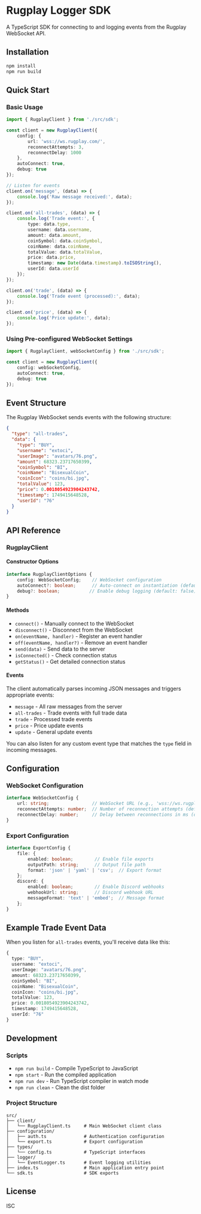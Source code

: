 # Rugplay Logger SDK

A TypeScript SDK for connecting to and logging events from the Rugplay WebSocket API.

## Installation

```bash
npm install
npm run build
```

## Quick Start

### Basic Usage

```typescript
import { RugplayClient } from './src/sdk';

const client = new RugplayClient({
    config: {
        url: 'wss://ws.rugplay.com/',
        reconnectAttempts: 3,
        reconnectDelay: 1000
    },
    autoConnect: true,
    debug: true
});

// Listen for events
client.on('message', (data) => {
    console.log('Raw message received:', data);
});

client.on('all-trades', (data) => {
    console.log('Trade event:', {
        type: data.type,
        username: data.username,
        amount: data.amount,
        coinSymbol: data.coinSymbol,
        coinName: data.coinName,
        totalValue: data.totalValue,
        price: data.price,
        timestamp: new Date(data.timestamp).toISOString(),
        userId: data.userId
    });
});

client.on('trade', (data) => {
    console.log('Trade event (processed):', data);
});

client.on('price', (data) => {
    console.log('Price update:', data);
});
```

### Using Pre-configured WebSocket Settings

```typescript
import { RugplayClient, webSocketConfig } from './src/sdk';

const client = new RugplayClient({
    config: webSocketConfig,
    autoConnect: true,
    debug: true
});
```

## Event Structure

The Rugplay WebSocket sends events with the following structure:

```json
{
  "type": "all-trades",
  "data": {
    "type": "BUY",
    "username": "extoci",
    "userImage": "avatars/76.png",
    "amount": 68323.23717650399,
    "coinSymbol": "BI",
    "coinName": "BisexualCoin",
    "coinIcon": "coins/bi.jpg",
    "totalValue": 123,
    "price": 0.0018054923904243742,
    "timestamp": 1749415648528,
    "userId": "76"
  }
}
```

## API Reference

### RugplayClient

#### Constructor Options

```typescript
interface RugplayClientOptions {
    config: WebSocketConfig;    // WebSocket configuration
    autoConnect?: boolean;      // Auto-connect on instantiation (default: true)
    debug?: boolean;           // Enable debug logging (default: false)
}
```

#### Methods

- `connect()` - Manually connect to the WebSocket
- `disconnect()` - Disconnect from the WebSocket
- `on(eventName, handler)` - Register an event handler
- `off(eventName, handler?)` - Remove an event handler
- `send(data)` - Send data to the server
- `isConnected()` - Check connection status
- `getStatus()` - Get detailed connection status

#### Events

The client automatically parses incoming JSON messages and triggers appropriate events:

- `message` - All raw messages from the server
- `all-trades` - Trade events with full trade data
- `trade` - Processed trade events
- `price` - Price update events
- `update` - General update events

You can also listen for any custom event type that matches the `type` field in incoming messages.

## Configuration

### WebSocket Configuration

```typescript
interface WebSocketConfig {
    url: string;                // WebSocket URL (e.g., 'wss://ws.rugplay.com/')
    reconnectAttempts: number;  // Number of reconnection attempts (default: 3)
    reconnectDelay: number;     // Delay between reconnections in ms (default: 1000)
}
```

### Export Configuration

```typescript
interface ExportConfig {
    file: {
        enabled: boolean;        // Enable file exports
        outputPath: string;      // Output file path
        format: 'json' | 'yaml' | 'csv';  // Export format
    };
    discord: {
        enabled: boolean;        // Enable Discord webhooks
        webhookUrl: string;      // Discord webhook URL
        messageFormat: 'text' | 'embed';  // Message format
    };
}
```

## Example Trade Event Data

When you listen for `all-trades` events, you'll receive data like this:

```typescript
{
  type: "BUY",
  username: "extoci",
  userImage: "avatars/76.png",
  amount: 68323.23717650399,
  coinSymbol: "BI",
  coinName: "BisexualCoin",
  coinIcon: "coins/bi.jpg",
  totalValue: 123,
  price: 0.0018054923904243742,
  timestamp: 1749415648528,
  userId: "76"
}
```

## Development

### Scripts

- `npm run build` - Compile TypeScript to JavaScript
- `npm start` - Run the compiled application
- `npm run dev` - Run TypeScript compiler in watch mode
- `npm run clean` - Clean the dist folder

### Project Structure

```
src/
├── client/
│   └── RugplayClient.ts     # Main WebSocket client class
├── configuration/
│   ├── auth.ts              # Authentication configuration
│   └── export.ts            # Export configuration
├── types/
│   └── config.ts            # TypeScript interfaces
├── logger/
│   └── EventLogger.ts       # Event logging utilities
├── index.ts                 # Main application entry point
└── sdk.ts                   # SDK exports
```

## License

ISC
